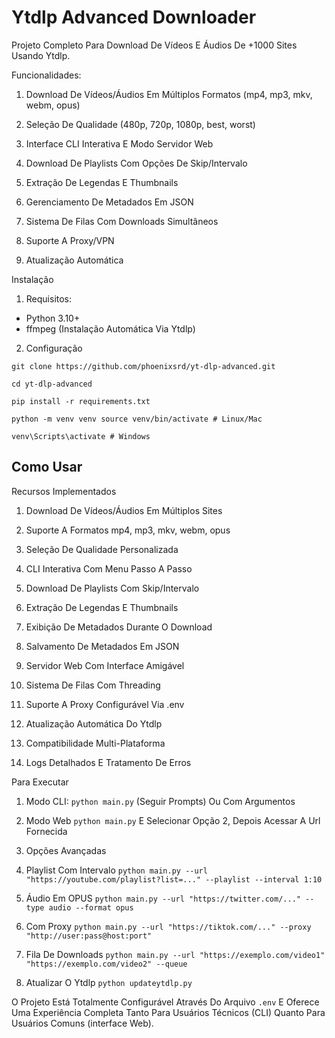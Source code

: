 # Ytdlp Advanced Downloader

Projeto Completo Para Download De Vídeos E Áudios De +1000 Sites Usando Ytdlp.

Funcionalidades:
1. Download De Vídeos/Áudios Em Múltiplos Formatos (mp4, mp3, mkv, webm, opus)

2. Seleção De Qualidade (480p, 720p, 1080p, best, worst)

3. Interface CLI Interativa E Modo Servidor Web

4. Download De Playlists Com Opções De Skip/Intervalo

5. Extração De Legendas E Thumbnails

6. Gerenciamento De Metadados Em JSON

7. Sistema De Filas Com Downloads Simultâneos

8. Suporte A Proxy/VPN

9. Atualização Automática

Instalação
1. Requisitos:
- Python 3.10+
- ffmpeg (Instalação Automática Via Ytdlp)

2. Configuração

`git clone https://github.com/phoenixsrd/yt-dlp-advanced.git`

`cd yt-dlp-advanced`

`pip install -r requirements.txt`

`python -m venv venv
source venv/bin/activate # Linux/Mac`

`venv\Scripts\activate # Windows`

## Como Usar

Recursos Implementados
1. Download De Vídeos/Áudios Em Múltiplos Sites

2. Suporte A Formatos mp4, mp3, mkv, webm, opus

3. Seleção De Qualidade Personalizada

4. CLI Interativa Com Menu Passo A Passo

5. Download De Playlists Com Skip/Intervalo

6. Extração De Legendas E Thumbnails

7. Exibição De Metadados Durante O Download

8. Salvamento De Metadados Em JSON

9. Servidor Web Com Interface Amigável

10. Sistema De Filas Com Threading

11. Suporte A Proxy Configurável Via .env

12. Atualização Automática Do Ytdlp

13. Compatibilidade Multi-Plataforma

14. Logs Detalhados E Tratamento De Erros

Para Executar
1. Modo CLI: `python main.py` (Seguir Prompts) Ou Com Argumentos

2. Modo Web `python main.py` E Selecionar Opção 2, Depois Acessar A Url Fornecida

3. Opções Avançadas 

4. Playlist Com Intervalo `python main.py --url "https://youtube.com/playlist?list=..." --playlist --interval 1:10`

5. Áudio Em OPUS `python main.py --url "https://twitter.com/..." --type audio --format opus`

6. Com Proxy `python main.py --url "https://tiktok.com/..." --proxy "http://user:pass@host:port"`

7. Fila De Downloads `python main.py --url "https://exemplo.com/video1" "https://exemplo.com/video2" --queue`

8. Atualizar O Ytdlp `python updateytdlp.py`

O Projeto Está Totalmente Configurável Através Do Arquivo `.env` E Oferece Uma Experiência Completa Tanto Para Usuários Técnicos (CLI) Quanto Para Usuários Comuns (interface Web).
